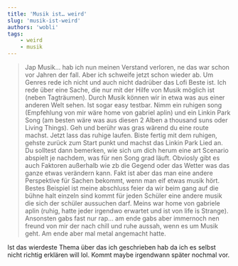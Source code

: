 ```yaml
---
title: 'Musik ist… weird'
slug: 'musik-ist-weird'
authors: 'wobli'
tags:
    - weird
    - musik
---
```


> Jap Musik… hab ich nun meinen Verstand verloren, ne das war schon vor Jahren der fall. Aber ich schweife jetzt schon wieder ab. Um Genres rede ich nicht und auch nicht dadrüber das Lofi Beste ist. Ich rede über eine Sache, die nur mit der Hilfe von Musik möglich ist (neben Tagträumen). Durch Musik können wir in etwa was aus einer anderen Welt sehen. Ist sogar easy testbar. Nimm ein ruhigen song (Empfehlung von mir wäre home von gabriel aplin) und ein Linkin Park Song (am besten wäre was aus diesen 2 Alben a thousand suns oder Living Things). Geh und berühr was gras wärend du eine route machst. Jetzt lass das ruhige laufen. Biste fertig mit dem ruhigen, gehste zurück zum Start punkt und machst das Linkin Park Lied an. Du solltest dann bemerken, wie sich um dich herum eine art Scenario abspielt je nachdem, was für nen Song grad läuft. Obviosly gibt es auch Faktoren außerhalb wie zb die Gegend oder das Wetter was das ganze etwas verändern kann. Fakt ist aber das man eine andere Perspektive für Sachen bekommt, wenn man eif etwas musik hört. Bestes Beispiel ist meine abschluss feier da wir beim gang auf die bühne halt einzeln sind kommt für jeden Schüler eine andere musik die sich der schüler aussuchen darf. Meins war home von gabriele aplin (ruhig, hatte jeder irgendwo erwartet und ist von life is Strange). Ansonsten gabs fast nur rap… am ende gabs aber immernoch nen freund von mir der nach chill und ruhe aussah, wenn es um Musik geht. Am ende aber mal metal angemacht hatte.


Ist das wierdeste Thema über das ich geschrieben hab da ich es selbst nicht richtig erklären will lol.
Kommt maybe irgendwann später nochmal vor.